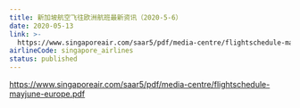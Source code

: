 ```yaml
---
title: 新加坡航空飞往欧洲航班最新资讯（2020-5-6）
date: 2020-05-13
link: >-
  https://www.singaporeair.com/saar5/pdf/media-centre/flightschedule-mayjune-europe.pdf
airlineCode: singapore_airlines
status: published
---
```

https://www.singaporeair.com/saar5/pdf/media-centre/flightschedule-mayjune-europe.pdf